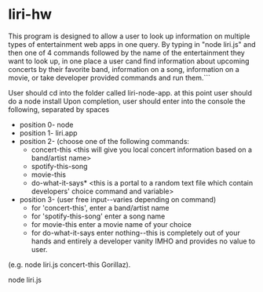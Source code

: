 # liri-hw

This program is designed to allow a user to look up information on multiple types of entertainment web apps in one query. By typing in 
"node liri.js" and then one of 4 commands followed by the name of the entertainment they want to look up, in one place a user cand find information about upcoming concerts by their favorite band, information on a song, information on a movie, or take developer provided commands and run them.```

User should cd into the folder called liri-node-app. at this point user should do a node install 
Upon completion, user should enter into the console the following, separated by spaces 
* position 0- node
* position 1- liri.app
* position 2- (choose one of the following commands:
  * concert-this  <this will give you local concert information based on a band/artist name>
  * spotify-this-song   <this will give you spotify information for a song name>
  * movie-this    <this will give you information on a movie name of your choice>
  * do-what-it-says*  <this is a portal to a random text file which contain developers' choice command and variable>
* position 3- (user free input--varies depending on command)
  * for 'concert-this', enter a band/artist name
  * for 'spotify-this-song' enter a song name
  * for movie-this enter a movie name of your choice
  * for do-what-it-says enter nothing--this is completely out of your hands and entirely a developer vanity IMHO and provides no value to user.









(e.g. node liri.js concert-this Gorillaz).

node liri.js 

```
